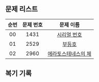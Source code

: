 ## 문제 리스트

|          순번          |       문제 번호         |        문제 이름         |
| :-----: | :-----: | :-----: | 
| 00 | 1431 | <a href="https://www.acmicpc.net/problem/1431">시리얼 번호</a> |
| 01 | 2529 | <a href="https://www.acmicpc.net/problem/2529">부등호</a> |
| 02 | 2960 | <a href="https://www.acmicpc.net/problem/2960">에라토스테네스의 체</a> |

## 복기 기록